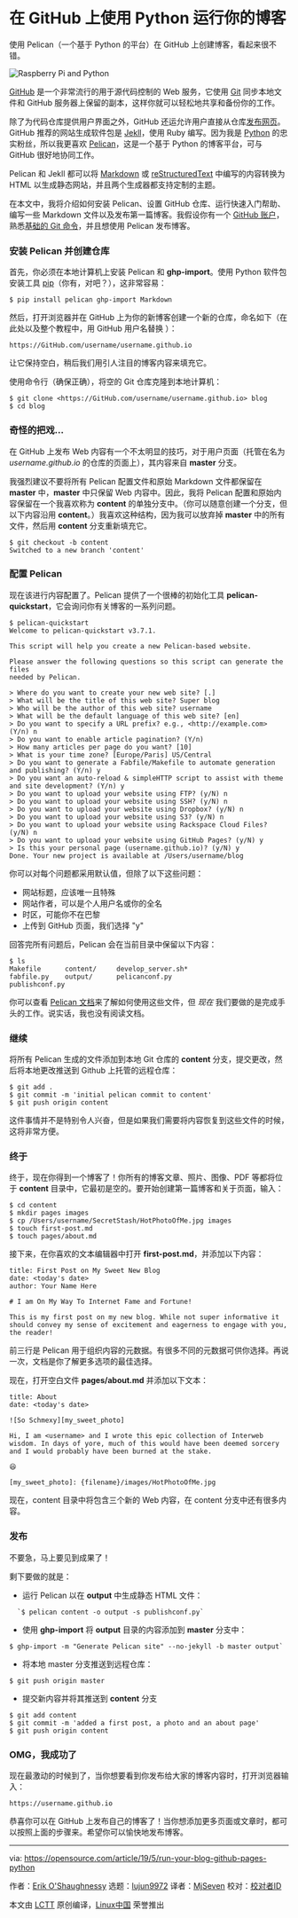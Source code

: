 [#]: collector: (lujun9972)
[#]: translator: (MjSeven)
[#]: reviewer: ( )
[#]: publisher: ( )
[#]: url: ( )
[#]: subject: (Run your blog on GitHub Pages with Python)
[#]: via: (https://opensource.com/article/19/5/run-your-blog-github-pages-python)
[#]: author: (Erik O'Shaughnessy https://opensource.com/users/jnyjny/users/jasperzanjani/users/jasperzanjani/users/jasperzanjani/users/jnyjny/users/jasperzanjani)

在 GitHub 上使用 Python 运行你的博客
======
使用 Pelican（一个基于 Python 的平台）在 GitHub 上创建博客，看起来很不错。

![Raspberry Pi and Python][1]

[GitHub][2] 是一个非常流行的用于源代码控制的 Web 服务，它使用 [Git][3] 同步本地文件和 GitHub 服务器上保留的副本，这样你就可以轻松地共享和备份你的工作。

除了为代码仓库提供用户界面之外，GitHub 还运允许用户直接从仓库[发布网页][4]。GitHub 推荐的网站生成软件包是 [Jekll][5]，使用 Ruby 编写。因为我是 [Python][6] 的忠实粉丝，所以我更喜欢 [Pelican][7]，这是一个基于 Python 的博客平台，可与 GitHub 很好地协同工作。

Pelican 和 Jekll 都可以将 [Markdown][8] 或 [reStructuredText][9] 中编写的内容转换为 HTML 以生成静态网站，并且两个生成器都支持定制的主题。 

在本文中，我将介绍如何安装 Pelican、设置 GitHub 仓库、运行快速入门帮助、编写一些 Markdown 文件以及发布第一篇博客。我假设你有一个 [GitHub 账户][10]，熟悉[基础的 Git 命令][11]，并且想使用 Pelican 发布博客。

### 安装 Pelican 并创建仓库

首先，你必须在本地计算机上安装 Pelican 和 **ghp-import**。使用 Python 软件包安装工具 [pip][12]（你有，对吧？），这非常容易：

```
$ pip install pelican ghp-import Markdown
```

然后，打开浏览器并在 GitHub 上为你的新博客创建一个新的仓库，命名如下（在此处以及整个教程中，用 GitHub 用户名替换 <username>）：

```
https://GitHub.com/username/username.github.io
```

让它保持空白，稍后我们用引人注目的博客内容来填充它。

使用命令行（确保正确），将空的 Git 仓库克隆到本地计算机：

```
$ git clone <https://GitHub.com/username/username.github.io> blog
$ cd blog
```

### 奇怪的把戏...

在 GitHub 上发布 Web 内容有一个不太明显的技巧，对于用户页面（托管在名为 _username.github.io_ 的仓库的页面上），其内容来自 **master** 分支。

我强烈建议不要将所有 Pelican 配置文件和原始 Markdown 文件都保留在 **master** 中，**master** 中只保留 Web 内容中。因此，我将 Pelican 配置和原始内容保留在一个我喜欢称为 **content** 的单独分支中。（你可以随意创建一个分支，但以下内容沿用 **content**。）我喜欢这种结构，因为我可以放弃掉 **master** 中的所有文件，然后用 **content** 分支重新填充它。

```
$ git checkout -b content
Switched to a new branch 'content'
```

### 配置 Pelican

现在该进行内容配置了。Pelican 提供了一个很棒的初始化工具 **pelican-quickstart**，它会询问你有关博客的一系列问题。

```
$ pelican-quickstart
Welcome to pelican-quickstart v3.7.1.

This script will help you create a new Pelican-based website.

Please answer the following questions so this script can generate the files
needed by Pelican.

> Where do you want to create your new web site? [.]
> What will be the title of this web site? Super blog
> Who will be the author of this web site? username
> What will be the default language of this web site? [en]
> Do you want to specify a URL prefix? e.g., <http://example.com> (Y/n) n
> Do you want to enable article pagination? (Y/n)
> How many articles per page do you want? [10]
> What is your time zone? [Europe/Paris] US/Central
> Do you want to generate a Fabfile/Makefile to automate generation and publishing? (Y/n) y
> Do you want an auto-reload & simpleHTTP script to assist with theme and site development? (Y/n) y
> Do you want to upload your website using FTP? (y/N) n
> Do you want to upload your website using SSH? (y/N) n
> Do you want to upload your website using Dropbox? (y/N) n
> Do you want to upload your website using S3? (y/N) n
> Do you want to upload your website using Rackspace Cloud Files? (y/N) n
> Do you want to upload your website using GitHub Pages? (y/N) y
> Is this your personal page (username.github.io)? (y/N) y
Done. Your new project is available at /Users/username/blog
```

你可以对每个问题都采用默认值，但除了以下这些问题：

  * 网站标题，应该唯一且特殊
  * 网站作者，可以是个人用户名或你的全名
  * 时区，可能你不在巴黎
  * 上传到 GitHub 页面，我们选择 "y"


回答完所有问题后，Pelican 会在当前目录中保留以下内容：

```
$ ls
Makefile      content/     develop_server.sh*
fabfile.py    output/      pelicanconf.py
publishconf.py
```

你可以查看 [Pelican 文档][13]来了解如何使用这些文件，但 _现在_ 我们要做的是完成手头的工作。说实话，我也没有阅读文档。

### 继续

将所有 Pelican 生成的文件添加到本地 Git 仓库的 **content** 分支，提交更改，然后将本地更改推送到 Github 上托管的远程仓库：

```
$ git add .
$ git commit -m 'initial pelican commit to content'
$ git push origin content
```

这件事情并不是特别令人兴奋，但是如果我们需要将内容恢复到这些文件的时候，这将非常方便。

### 终于

终于，现在你得到一个博客了！你所有的博客文章、照片、图像、PDF 等都将位于 **content** 目录中，它最初是空的。要开始创建第一篇博客和关于页面，输入：

```
$ cd content
$ mkdir pages images
$ cp /Users/username/SecretStash/HotPhotoOfMe.jpg images
$ touch first-post.md
$ touch pages/about.md
```

接下来，在你喜欢的文本编辑器中打开 **first-post.md**，并添加以下内容：

```
title: First Post on My Sweet New Blog
date: <today's date>
author: Your Name Here

# I am On My Way To Internet Fame and Fortune!

This is my first post on my new blog. While not super informative it
should convey my sense of excitement and eagerness to engage with you,
the reader!
```

前三行是 Pelican 用于组织内容的元数据。有很多不同的元数据可供你选择。再说一次，文档是你了解更多选项的最佳选择。

现在，打开空白文件 **pages/about.md** 并添加以下文本：

```
title: About
date: <today's date>

![So Schmexy][my_sweet_photo]

Hi, I am <username> and I wrote this epic collection of Interweb
wisdom. In days of yore, much of this would have been deemed sorcery
and I would probably have been burned at the stake.

😆

[my_sweet_photo]: {filename}/images/HotPhotoOfMe.jpg
```

现在，content 目录中将包含三个新的 Web 内容，在 content 分支中还有很多内容。

### 发布

不要急，马上要见到成果了！

剩下要做的就是：

  * 运行 Pelican 以在 **output** 中生成静态 HTML 文件：
  ```
    `$ pelican content -o output -s publishconf.py`
  ```

  * 使用 **ghp-import** 将 **output** 目录的内容添加到 **master** 分支中：
  ```
  $ ghp-import -m "Generate Pelican site" --no-jekyll -b master output`
  ```

  * 将本地 master 分支推送到远程仓库：
  ```
  $ git push origin master
  ```

  * 提交新内容并将其推送到 **content** 分支
  ```
  $ git add content
  $ git commit -m 'added a first post, a photo and an about page'
  $ git push origin content
  ```

### OMG，我成功了

现在最激动的时候到了，当你想要看到你发布给大家的博客内容时，打开浏览器输入：

```
https://username.github.io
```

恭喜你可以在 GitHub 上发布自己的博客了！当你想添加更多页面或文章时，都可以按照上面的步骤来。希望你可以愉快地发布博客。

--------------------------------------------------------------------------------

via: https://opensource.com/article/19/5/run-your-blog-github-pages-python

作者：[Erik O'Shaughnessy][a]
选题：[lujun9972][b]
译者：[MjSeven](https://github.com/MjSeven)
校对：[校对者ID](https://github.com/校对者ID)

本文由 [LCTT](https://github.com/LCTT/TranslateProject) 原创编译，[Linux中国](https://linux.cn/) 荣誉推出

[a]: https://opensource.com/users/jnyjny/users/jasperzanjani/users/jasperzanjani/users/jasperzanjani/users/jnyjny/users/jasperzanjani
[b]: https://github.com/lujun9972
[1]: https://opensource.com/sites/default/files/styles/image-full-size/public/lead-images/getting_started_with_python.png?itok=MFEKm3gl (Raspberry Pi and Python)
[2]: https://github.com/
[3]: https://git-scm.com
[4]: https://help.github.com/en/categories/github-pages-basics
[5]: https://jekyllrb.com
[6]: https://python.org
[7]: https://blog.getpelican.com
[8]: https://guides.github.com/features/mastering-markdown
[9]: http://docutils.sourceforge.net/docs/user/rst/quickref.html
[10]: https://github.com/join?source=header-home
[11]: https://git-scm.com/docs
[12]: https://pip.pypa.io/en/stable/
[13]: https://docs.getpelican.com
